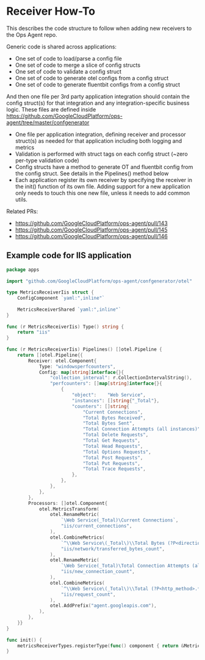 # Receiver How-To

This describes the code structure to follow when adding new receivers to the Ops Agent repo.

Generic code is shared across applications:

- One set of code to load/parse a config file
- One set of code to merge a slice of config structs
- One set of code to validate a config struct
- One set of code to generate otel configs from a config struct
- One set of code to generate fluentbit configs from a config struct

And then one file per 3rd party application integration should contain the config struct(s) for that integration and any integration-specific business logic. These files are defined inside https://github.com/GoogleCloudPlatform/ops-agent/tree/master/confgenerator

- One file per application integration, defining receiver and processor struct(s) as needed for that application including both logging and metrics
- Validation is performed with struct tags on each config struct (~zero per-type validation code)
- Config structs have a method to generate OT and fluentbit config from the config struct. See details in the Pipelines() method below
- Each application register its own receiver by specifying the receiver in the init() function of its own file. Adding support for a new application only needs to touch this one new file, unless it needs to add common utils. 

Related PRs:

- https://github.com/GoogleCloudPlatform/ops-agent/pull/143 
- https://github.com/GoogleCloudPlatform/ops-agent/pull/145 
- https://github.com/GoogleCloudPlatform/ops-agent/pull/146 

## Example code for IIS application

```go
package apps
 
import "github.com/GoogleCloudPlatform/ops-agent/confgenerator/otel"
 
type MetricsReceiverIis struct {
	ConfigComponent `yaml:",inline"`
 
	MetricsReceiverShared `yaml:",inline"`
}
 
func (r MetricsReceiverIis) Type() string {
	return "iis"
}
 
func (r MetricsReceiverIis) Pipelines() []otel.Pipeline {
	return []otel.Pipeline{{
		Receiver: otel.Component{
			Type: "windowsperfcounters",
			Config: map[string]interface{}{
				"collection_interval": r.CollectionIntervalString(),
				"perfcounters": []map[string]interface{}{
					{
						"object":    "Web Service",
						"instances": []string{"_Total"},
						"counters": []string{
							"Current Connections",
							"Total Bytes Received",
							"Total Bytes Sent",
							"Total Connection Attempts (all instances)",
							"Total Delete Requests",
							"Total Get Requests",
							"Total Head Requests",
							"Total Options Requests",
							"Total Post Requests",
							"Total Put Requests",
							"Total Trace Requests",
						},
					},
				},
			},
		},
		Processors: []otel.Component{
			otel.MetricsTransform(
				otel.RenameMetric(
					`\Web Service(_Total)\Current Connections`,
					"iis/current_connections",
				),
				otel.CombineMetrics(
					`^\\Web Service\(_Total\)\\Total Bytes (?P<direction>.*)$`,
					"iis/network/transferred_bytes_count",
				),
				otel.RenameMetric(
					`\Web Service(_Total)\Total Connection Attempts (all instances)`,
					"iis/new_connection_count",
				),
				otel.CombineMetrics(
					`^\\Web Service\(_Total\)\\Total (?P<http_method>.*) Requests$`,
					"iis/request_count",
				),
				otel.AddPrefix("agent.googleapis.com"),
			),
		},
	}}
}
 
func init() {
	metricsReceiverTypes.registerType(func() component { return &MetricsReceiverIis{} }, "windows")
}
```

